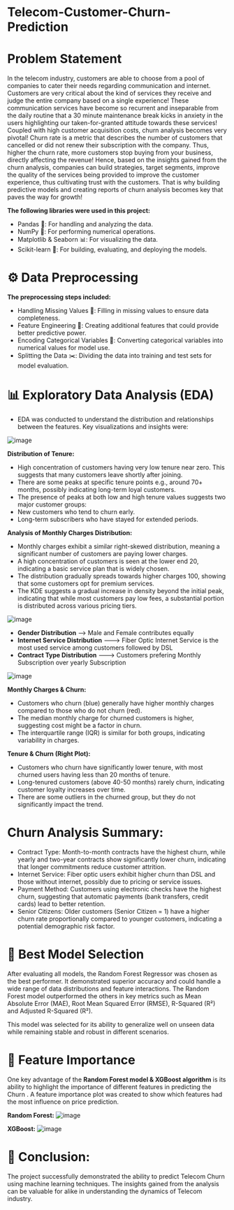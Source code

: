 # Telecom-Customer-Churn-Prediction

# Problem Statement

In the telecom industry, customers are able to choose from a pool of companies to cater their needs regarding communication and internet. Customers are very critical about the kind of services they receive and judge the entire company based on a single experience! These communication services have become so recurrent and inseparable from the daily routine that a 30 minute maintenance break kicks in anxiety in the users highlighting our taken-for-granted attitude towards these services! Coupled with high customer acquisition costs, churn analysis becomes very pivotal! Churn rate is a metric that describes the number of customers that cancelled or did not renew their subscription with the company. Thus, higher the churn rate, more customers stop buying from your business, directly affecting the revenue! Hence, based on the insights gained from the churn analysis, companies can build strategies, target segments, improve the quality of the services being provided to improve the customer experience, thus cultivating trust with the customers. That is why building predictive models and creating reports of churn analysis becomes key that paves the way for growth!

**The following libraries were used in this project:**

- Pandas 🐼: For handling and analyzing the data.
- NumPy 📐: For performing numerical operations.
- Matplotlib & Seaborn 📊: For visualizing the data.
- Scikit-learn 🤖: For building, evaluating, and deploying the models.

# ⚙️ Data Preprocessing
**The preprocessing steps included:**

- Handling Missing Values 🧩: Filling in missing values to ensure data completeness.
- Feature Engineering 🔧: Creating additional features that could provide better predictive power.
- Encoding Categorical Variables 🔢: Converting categorical variables into numerical values for model use.
- Splitting the Data ✂️: Dividing the data into training and test sets for model evaluation.
  
# 📊 Exploratory Data Analysis (EDA)

- EDA was conducted to understand the distribution and relationships between the features. Key visualizations and insights were:

![image](https://github.com/user-attachments/assets/b75de1f4-9eea-4a7c-828a-a39c7ec0a5ee)

**Distribution of Tenure:**

- High concentration of customers having very low tenure near zero. This suggests that many customers leave shortly after joining.
- There are some peaks at specific tenure points e.g., around 70+ months, possibly indicating long-term loyal customers.
- The presence of peaks at both low and high tenure values suggests two major customer groups:
- New customers who tend to churn early.
- Long-term subscribers who have stayed for extended periods.

**Analysis of Monthly Charges Distribution:**

- Monthly charges exhibit a similar right-skewed distribution, meaning a significant number of customers are paying lower charges.
- A high concentration of customers is seen at the lower end 20, indicating a basic service plan that is widely chosen.
- The distribution gradually spreads towards higher charges 100, showing that some customers opt for premium services.
- The KDE suggests a gradual increase in density beyond the initial peak, indicating that while most customers pay low fees, a substantial portion is distributed across various pricing tiers.

![image](https://github.com/user-attachments/assets/0babe12c-03c9-48ef-806f-2cfbacd25cf9)

- **Gender Distribution** --> Male and Female contributes equally
- **Internet Service Distribution** ---> Fiber Optic Internet Service is the most used service among customers followed by DSL
- **Contract Type Distribution** ---> Customers prefering Monthly Subscription over yearly Subscription


![image](https://github.com/user-attachments/assets/f72b5072-52c0-4a04-b45a-36c49eb5a26f)

**Monthly Charges & Churn:**

- Customers who churn (blue) generally have higher monthly charges compared to those who do not churn (red).
- The median monthly charge for churned customers is higher, suggesting cost might be a factor in churn.
- The interquartile range (IQR) is similar for both groups, indicating variability in charges.

**Tenure & Churn (Right Plot):**

- Customers who churn have significantly lower tenure, with most churned users having less than 20 months of tenure.
- Long-tenured customers (above 40-50 months) rarely churn, indicating customer loyalty increases over time.
- There are some outliers in the churned group, but they do not significantly impact the trend.


# Churn Analysis Summary:

- Contract Type: Month-to-month contracts have the highest churn, while yearly and two-year contracts show significantly lower churn, indicating that longer commitments reduce customer attrition.
- Internet Service: Fiber optic users exhibit higher churn than DSL and those without internet, possibly due to pricing or service issues.
- Payment Method: Customers using electronic checks have the highest churn, suggesting that automatic payments (bank transfers, credit cards) lead to better retention.
- Senior Citizens: Older customers (Senior Citizen = 1) have a higher churn rate proportionally compared to younger customers, indicating a potential demographic risk factor.

# 🥇 Best Model Selection

After evaluating all models, the Random Forest Regressor was chosen as the best performer. It demonstrated superior accuracy and could handle a wide range of data distributions and feature interactions. The Random Forest model outperformed the others in key metrics such as Mean Absolute Error (MAE), Root Mean Squared Error (RMSE), R-Squared (R²) and Adjusted R-Squared (R²).

This model was selected for its ability to generalize well on unseen data while remaining stable and robust in different scenarios.

# 🧩 Feature Importance

One key advantage of the **Random Forest model & XGBoost algorithm** is its ability to highlight the importance of different features in predicting the Churn . A feature importance plot was created to show which features had the most influence on price prediction.

**Random Forest:**
![image](https://github.com/user-attachments/assets/345fe39c-1a85-4f6d-b094-f3a11c60b4ce)

**XGBoost:**
![image](https://github.com/user-attachments/assets/79c2f7ce-31c4-473b-afd9-2cd1b48483f4)



# 📝 Conclusion:

The project successfully demonstrated the ability to predict Telecom Churn  using machine learning techniques. The insights gained from the analysis can be valuable for  alike in understanding the dynamics of Telecom industry.



